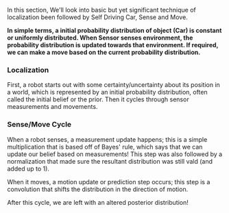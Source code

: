 In this section, We'll look into basic but yet significant technique of localization been followed by 
Self Driving Car, Sense and Move.

**In simple terms, a initial probability distribution of object (Car) is constant or uniformly distributed. 
When Sensor senses environment, the probability distribution is updated towards that environment. If required,
we can make a move based on the current probability distribution.**

### Localization

First, a robot starts out with some certainty/uncertainty about its position in a world, which is represented by an initial probability distribution, often called the initial belief or the prior. Then it cycles through sensor measurements and movements.

### Sense/Move Cycle

When a robot senses, a measurement update happens; this is a simple multiplication that is based off of Bayes' rule, which says that we can update our belief based on measurements! This step was also followed by a normalization that made sure the resultant distribution was still vald (and added up to 1).

When it moves, a motion update or prediction step occurs; this step is a convolution that shifts the distribution in the direction of motion.

After this cycle, we are left with an altered posterior distribution!


